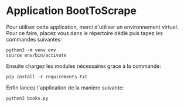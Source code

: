 # Application BootToScrape

Pour utiliser cette application, merci d'utiliser un environnement virtuel.
Pour ce faire, placez vous dans le répertoire dédié puis tapez les commandes suivantes:
```
python3 -m venv env
source env/bin/activate
```

Ensuite chargez les modules nécessaires grace à la commande:

```
pip install -r requirements.txt
```

Enfin lancez l'application de la manière suivante:

```
python3 books.py
```